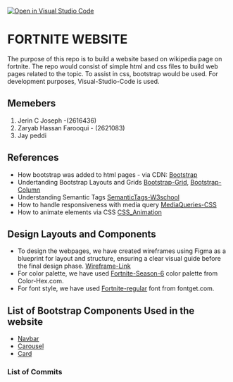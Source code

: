[![Open in Visual Studio Code](https://classroom.github.com/assets/open-in-vscode-2e0aaae1b6195c2367325f4f02e2d04e9abb55f0b24a779b69b11b9e10269abc.svg)](https://classroom.github.com/online_ide?assignment_repo_id=16354687&assignment_repo_type=AssignmentRepo)

# FORTNITE WEBSITE

The purpose of this repo is to build a website based on wikipedia page on fortnite. The repo would consist of simple html and css files to build web pages related to the topic. To assist in css, bootstrap would be used.
For development purposes, Visual-Studio-Code is used.

## Memebers

1. Jerin C Joseph -(2616436)
2. Zaryab Hassan Farooqui - (2621083)
3. Jay peddi

## References

- How bootstrap was added to html pages - via CDN: [Bootstrap](https://getbootstrap.com/docs/5.3/getting-started/introduction/)
- Undertanding Bootstrap Layouts and Grids [Bootstrap-Grid](https://getbootstrap.com/docs/5.3/layout/grid/), [Bootstrap-Column](https://getbootstrap.com/docs/5.3/layout/columns/)
- Understanding Semantic Tags [SemanticTags-W3school](https://www.w3schools.com/html/html5_semantic_elements.asp)
- How to handle responsiveness with media query [MediaQueries-CSS](https://www.w3schools.com/cssref/css3_pr_mediaquery.php)
- How to animate elements via CSS [CSS_Animation](https://www.w3schools.com/css/css3_animations.asp)

## Design Layouts and Components

- To design the webpages, we have created wireframes using Figma as a blueprint for layout and structure, ensuring a clear visual guide before the final design phase. [Wireframe-Link](https://www.figma.com/design/HVh4F2WbQbpSsUpFLs2yqI/cw1?node-id=0-1&node-type=canvas&t=Zm2Ywkcp5YC8IG9L-0)
- For color palette, we have used [Fortnite-Season-6](https://www.color-hex.com/color-palette/65871) color palette from Color-Hex.com.
- For font style, we have used [Fortnite-regular](https://www.fontget.com/font/fortnite/) font from fontget.com.

## List of Bootstrap Components Used in the website

- [Navbar](https://getbootstrap.com/docs/5.3/components/navbar/)
- [Carousel](https://getbootstrap.com/docs/5.3/components/carousel/)
- [Card](https://getbootstrap.com/docs/5.3/components/card/)

### List of Commits

<!-- To be added at the end -->
